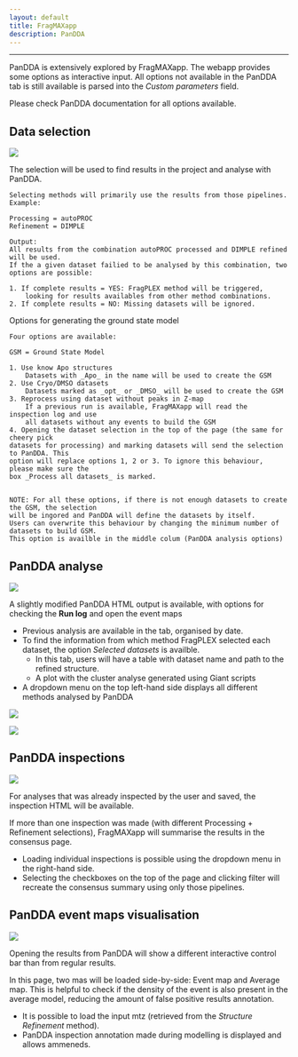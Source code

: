 ```yaml
---
layout: default
title: FragMAXapp
description: PanDDA
---
```


***

PanDDA is extensively explored by FragMAXapp. The webapp provides some options as interactive input. All options not available in the PanDDA tab is still available is parsed into the _Custom parameters_ field. 

Please check PanDDA documentation for all options available.

## Data selection

![](https://raw.githubusercontent.com/FragMAX/fragmax.github.io/master/assets/img/analysis3.png)

The selection will be used to find results in the project and analyse with PanDDA. 

```
Selecting methods will primarily use the results from those pipelines. Example:

Processing = autoPROC
Refinement = DIMPLE

Output:
All results from the combination autoPROC processed and DIMPLE refined will be used. 
If the a given dataset failied to be analysed by this combination, two options are possible:

1. If complete results = YES: FragPLEX method will be triggered, 
    looking for results availables from other method combinations.
2. If complete results = NO: Missing datasets will be ignored.
```

Options for generating the ground state model
```
Four options are available:

GSM = Ground State Model

1. Use know Apo structures
    Datasets with _Apo_ in the name will be used to create the GSM    
2. Use Cryo/DMSO datasets
    Datasets marked as _opt_ or _DMSO_ will be used to create the GSM
3. Reprocess using dataset without peaks in Z-map
    If a previous run is available, FragMAXapp will read the inspection log and use 
    all datasets without any events to build the GSM
4. Opening the dataset selection in the top of the page (the same for cheery pick 
datasets for processing) and marking datasets will send the selection to PanDDA. This
option will replace options 1, 2 or 3. To ignore this behaviour, please make sure the 
box _Process all datasets_ is marked.


NOTE: For all these options, if there is not enough datasets to create the GSM, the selection 
will be ingored and PanDDA will define the datasets by itself. 
Users can overwrite this behaviour by changing the minimum number of datasets to build GSM. 
This option is availble in the middle colum (PanDDA analysis options) 
```


## PanDDA analyse

![](https://raw.githubusercontent.com/FragMAX/fragmax.github.io/master/assets/img/pandda0.png)

A slightly modified PanDDA HTML output is available, with options for checking the **Run log** and open the event maps

* Previous analysis are available in the tab, organised by date. 
* To find the information from which method FragPLEX selected each dataset, the option _Selected datasets_ is availble.
    * In this tab, users will have a table with dataset name and path to the refined structure. 
    * A plot with the cluster analyse generated using Giant scripts
* A dropdown menu on the top left-hand side displays all different methods analysed by PanDDA


![](https://raw.githubusercontent.com/FragMAX/fragmax.github.io/master/assets/img/pandda1.png)

![](https://raw.githubusercontent.com/FragMAX/fragmax.github.io/master/assets/img/pandda2.png)

## PanDDA inspections

![](https://raw.githubusercontent.com/FragMAX/fragmax.github.io/master/assets/img/pandda3.png)

For analyses that was already inspected by the user and saved, the inspection HTML will be available. 

If more than one inspection was made (with different Processing + Refinement selections), FragMAXapp will summarise the results in the consensus page. 

* Loading individual inspections is possible using the dropdown menu in the right-hand side.
* Selecting the checkboxes on the top of the page and clicking filter will recreate the consensus summary using only those pipelines.

## PanDDA event maps visualisation

![](https://raw.githubusercontent.com/FragMAX/fragmax.github.io/master/assets/img/pandda5.png)

Opening the results from PanDDA will show a different interactive control bar than from regular results. 

In this page, two mas will be loaded side-by-side: Event map and Average map. This is helpful to check if the density of the event is also present in the average model, reducing the amount of false positive results annotation. 

* It is possible to load the input mtz (retrieved from the _Structure Refinement_ method). 
* PanDDA inspection annotation made during modelling is displayed and allows ammeneds. 

